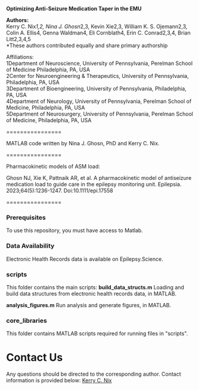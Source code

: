 **Optimizing Anti-Seizure Medication Taper in the EMU**  
  
**Authors:**  
Kerry C. Nix*1,2, Nina J. Ghosn*2,3, Kevin Xie2,3, William K. S. Ojemann2,3, Colin A. Ellis4, Genna Waldman4, Eli Cornblath4, Erin C. Conrad2,3,4, Brian Litt2,3,4,5  
*These authors contributed equally and share primary authorship

Affiliations:  
1Department of Neuroscience, University of Pennsylvania, Perelman School of Medicine Philadelphia, PA, USA  
2Center for Neuroengineering & Therapeutics, University of Pennsylvania, Philadelphia, PA, USA  
3Department of Bioengineering, University of Pennsylvania, Philadelphia, PA, USA  
4Department of Neurology, University of Pennsylvania, Perelman School of Medicine, Philadelphia, PA, USA  
5Department of Neurosurgery, University of Pennsylvania, Perelman School of Medicine, Philadelphia, PA, USA  

================

MATLAB code written by Nina J. Ghosn, PhD and Kerry C. Nix.

================

Pharmacokinetic models of ASM load:

Ghosn NJ, Xie K, Pattnaik AR, et al. A pharmacokinetic model of antiseizure medication load to guide care in the epilepsy monitoring unit. Epilepsia. 2023;64(5):1236-1247. Doi:10.1111/epi.17558

================
### Prerequisites

[](https://github.com/kerry-nix/EMU_ASM_Taper#prerequisites)

To use this repository, you must have access to Matlab.

### Data Availability

[](https://github.com/kerry-nix/EMU_ASM_Taper#data-availability)

Electronic Health Records data is available on Epilepsy.Science.

### scripts

[](https://github.com/kerry-nix/EMU_ASM_Taper#scripts)

This folder contains the main scripts: **build_data_structs.m** Loading and build data structures from electronic health records data, in MATLAB.  
  

**analysis_figures.m** Run analysis and generate figures, in MATLAB.

### core_libraries

[](https://github.com/kerry-nix/EMU_ASM_Taper#core_libraries)

This folder contains MATLAB scripts required for running files in "scripts".

# Contact Us

[](https://github.com/kerry-nix/EMU_ASM_Taper#contact-us)

Any questions should be directed to the corresponding author. Contact information is provided below:
[Kerry C. Nix](mailto:kerrynix@pennmedicine.upenn.edu)
